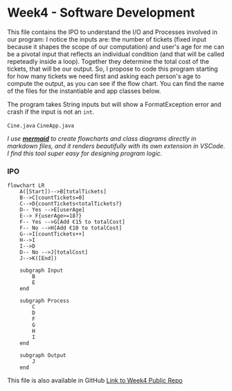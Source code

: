# Week4 - Software Development

This file contains the IPO to understand the I/O and Processes involved in our program: I notice the inputs are: the number of tickets (fixed input because it shapes the scope of our computation) and user's age for me can be a pivotal input that reflects an individual condition (and that will be called repeteadly inside a loop). Together they determine the total cost of the tickets, that will be our output. So, I propose to code this program starting for how many tickets we need first and asking each person's age to compute the output, as you can see if the flow chart. You can find the name of the files for the instantiable and app classes below. 

The program takes String inputs but will show a FormatException error and crash if the input is not an `int`.

`Cine.java`
`CineApp.java`

*I use [**mermaid**](https://mermaid.live/) to create flowcharts and class diagrams directly in markdown files, and it renders beautifully with its own extension in VSCode. I find this tool super easy for designing program logic.*


### IPO
``` mermaid
flowchart LR
    A([Start])-->B[totalTickets]
    B-->C[countTickets=0]
    C-->D{countTickets<totalTickets?}
    D-- Yes -->E[userAge]
    E--> F{userAge>=18?}
    F-- Yes -->G[Add €15 to totalCost]
    F-- No -->H[Add €10 to totalCost]
    G-->I[countTickets++]
    H-->I
    I-->D
    D-- No -->J[totalCost]
    J-->K([End])

    subgraph Input
        B
        E
    end

    subgraph Process
        C
        D
        F
        G
        H
        I
    end

    subgraph Output
        J
    end

```

This file is also available in GitHub [Link to Week4 Public Repo](http://github.com/alanmaizon/Software-Development/blob/main/Week4/)